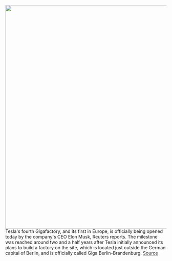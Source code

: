 <img src='https://cdn.vox-cdn.com/thumbor/YTdScyqslvHAFvQklFSzPl49hfw=/0x0:5601x3175/1200x800/filters:focal(2353x1140:3249x2036)/cdn.vox-cdn.com/uploads/chorus_image/image/70655827/1239408887.0.jpg' width='700px' /><br/>
Tesla's fourth Gigafactory, and its first in Europe, is officially being opened today by the company's CEO Elon Musk, Reuters reports. The milestone was reached around two and a half years after Tesla initially announced its plans to build a factory on the site, which is located just outside the German capital of Berlin, and is officially called Giga Berlin-Brandenburg.
<a href='https://www.theverge.com/2022/3/22/22808108/tesla-gigafactory-open-production-start-elon-musk'> Source <a/>